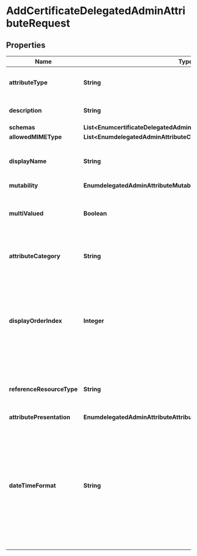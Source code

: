 

# AddCertificateDelegatedAdminAttributeRequest


## Properties

| Name | Type | Description | Notes |
|------------ | ------------- | ------------- | -------------|
|**attributeType** | **String** | Specifies the name or OID of the LDAP attribute type. |  |
|**description** | **String** | A description for this Delegated Admin Attribute |  [optional] |
|**schemas** | **List&lt;EnumcertificateDelegatedAdminAttributeSchemaUrn&gt;** |  |  |
|**allowedMIMEType** | **List&lt;EnumdelegatedAdminAttributeCertificateAllowedMIMETypeProp&gt;** |  |  [optional] |
|**displayName** | **String** | A human readable display name for this Delegated Admin Attribute. |  |
|**mutability** | **EnumdelegatedAdminAttributeMutabilityProp** |  |  [optional] |
|**multiValued** | **Boolean** | Indicates whether this Delegated Admin Attribute may have multiple values. |  [optional] |
|**attributeCategory** | **String** | Specifies which attribute category this attribute belongs to. |  [optional] |
|**displayOrderIndex** | **Integer** | This property determines a display order for attributes within a given attribute category. Attributes are ordered within their category based on this index from least to greatest. |  [optional] |
|**referenceResourceType** | **String** | For LDAP attributes with DN syntax, specifies what kind of resource is referenced. |  [optional] |
|**attributePresentation** | **EnumdelegatedAdminAttributeAttributePresentationProp** |  |  [optional] |
|**dateTimeFormat** | **String** | Specifies the format string that is used to present a date and/or time value to the user of the app. This property only applies to LDAP attribute types whose LDAP syntax is GeneralizedTime and is ignored if the attribute type has any other syntax. |  [optional] |



